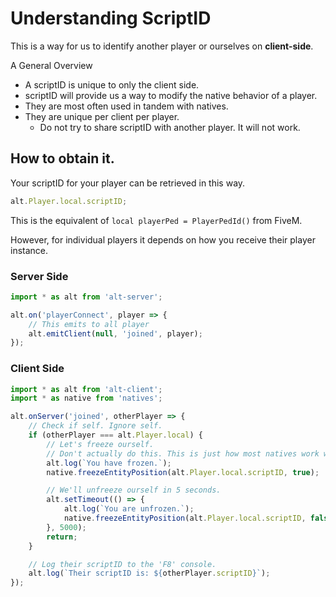 # Understanding ScriptID

This is a way for us to identify another player or ourselves on **client-side**.

A General Overview

-   A scriptID is unique to only the client side.
-   scriptID will provide us a way to modify the native behavior of a player.
-   They are most often used in tandem with natives.
-   They are unique per client per player.
    -   Do not try to share scriptID with another player. It will not work.

## How to obtain it.

Your scriptID for your player can be retrieved in this way.

```js
alt.Player.local.scriptID;
```

This is the equivalent of `local playerPed = PlayerPedId()` from FiveM.

However, for individual players it depends on how you receive their player instance.

### Server Side

```js
import * as alt from 'alt-server';

alt.on('playerConnect', player => {
    // This emits to all player
    alt.emitClient(null, 'joined', player);
});
```

### Client Side

```js
import * as alt from 'alt-client';
import * as native from 'natives';

alt.onServer('joined', otherPlayer => {
    // Check if self. Ignore self.
    if (otherPlayer === alt.Player.local) {
        // Let's freeze ourself.
        // Don't actually do this. This is just how most natives work with scriptID.
        alt.log(`You have frozen.`);
        native.freezeEntityPosition(alt.Player.local.scriptID, true);

        // We'll unfreeze ourself in 5 seconds.
        alt.setTimeout(() => {
            alt.log(`You are unfrozen.`);
            native.freezeEntityPosition(alt.Player.local.scriptID, false);
        }, 5000);
        return;
    }

    // Log their scriptID to the 'F8' console.
    alt.log(`Their scriptID is: ${otherPlayer.scriptID}`);
});
```